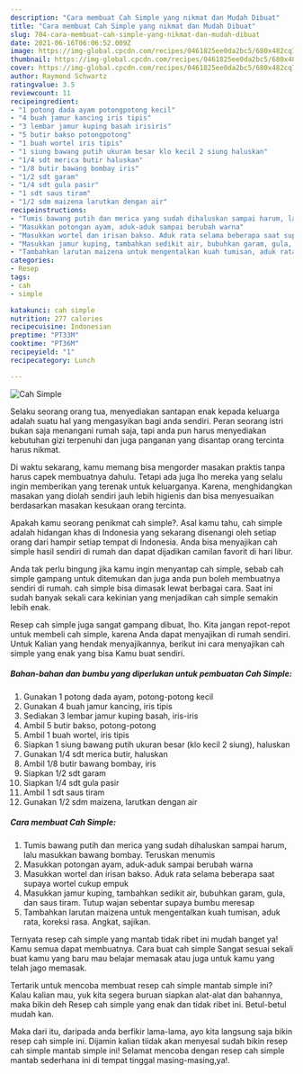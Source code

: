 ```yaml
---
description: "Cara membuat Cah Simple yang nikmat dan Mudah Dibuat"
title: "Cara membuat Cah Simple yang nikmat dan Mudah Dibuat"
slug: 704-cara-membuat-cah-simple-yang-nikmat-dan-mudah-dibuat
date: 2021-06-16T06:06:52.009Z
image: https://img-global.cpcdn.com/recipes/0461825ee0da2bc5/680x482cq70/cah-simple-foto-resep-utama.jpg
thumbnail: https://img-global.cpcdn.com/recipes/0461825ee0da2bc5/680x482cq70/cah-simple-foto-resep-utama.jpg
cover: https://img-global.cpcdn.com/recipes/0461825ee0da2bc5/680x482cq70/cah-simple-foto-resep-utama.jpg
author: Raymond Schwartz
ratingvalue: 3.5
reviewcount: 11
recipeingredient:
- "1 potong dada ayam potongpotong kecil"
- "4 buah jamur kancing iris tipis"
- "3 lembar jamur kuping basah irisiris"
- "5 butir bakso potongpotong"
- "1 buah wortel iris tipis"
- "1 siung bawang putih ukuran besar klo kecil 2 siung haluskan"
- "1/4 sdt merica butir haluskan"
- "1/8 butir bawang bombay iris"
- "1/2 sdt garam"
- "1/4 sdt gula pasir"
- "1 sdt saus tiram"
- "1/2 sdm maizena larutkan dengan air"
recipeinstructions:
- "Tumis bawang putih dan merica yang sudah dihaluskan sampai harum, lalu masukkan bawang bombay. Teruskan menumis"
- "Masukkan potongan ayam, aduk-aduk sampai berubah warna"
- "Masukkan wortel dan irisan bakso. Aduk rata selama beberapa saat supaya wortel cukup empuk"
- "Masukkan jamur kuping, tambahkan sedikit air, bubuhkan garam, gula, dan saus tiram. Tutup wajan sebentar supaya bumbu meresap"
- "Tambahkan larutan maizena untuk mengentalkan kuah tumisan, aduk rata, koreksi rasa. Angkat, sajikan."
categories:
- Resep
tags:
- cah
- simple

katakunci: cah simple 
nutrition: 277 calories
recipecuisine: Indonesian
preptime: "PT33M"
cooktime: "PT36M"
recipeyield: "1"
recipecategory: Lunch

---
```



![Cah Simple](https://img-global.cpcdn.com/recipes/0461825ee0da2bc5/680x482cq70/cah-simple-foto-resep-utama.jpg)

Selaku seorang orang tua, menyediakan santapan enak kepada keluarga adalah suatu hal yang mengasyikan bagi anda sendiri. Peran seorang istri bukan saja menangani rumah saja, tapi anda pun harus menyediakan kebutuhan gizi terpenuhi dan juga panganan yang disantap orang tercinta harus nikmat.

Di waktu  sekarang, kamu memang bisa mengorder masakan praktis tanpa harus capek membuatnya dahulu. Tetapi ada juga lho mereka yang selalu ingin memberikan yang terenak untuk keluarganya. Karena, menghidangkan masakan yang diolah sendiri jauh lebih higienis dan bisa menyesuaikan berdasarkan masakan kesukaan orang tercinta. 



Apakah kamu seorang penikmat cah simple?. Asal kamu tahu, cah simple adalah hidangan khas di Indonesia yang sekarang disenangi oleh setiap orang dari hampir setiap tempat di Indonesia. Anda bisa menyajikan cah simple hasil sendiri di rumah dan dapat dijadikan camilan favorit di hari libur.

Anda tak perlu bingung jika kamu ingin menyantap cah simple, sebab cah simple gampang untuk ditemukan dan juga anda pun boleh membuatnya sendiri di rumah. cah simple bisa dimasak lewat berbagai cara. Saat ini sudah banyak sekali cara kekinian yang menjadikan cah simple semakin lebih enak.

Resep cah simple juga sangat gampang dibuat, lho. Kita jangan repot-repot untuk membeli cah simple, karena Anda dapat menyajikan di rumah sendiri. Untuk Kalian yang hendak menyajikannya, berikut ini cara menyajikan cah simple yang enak yang bisa Kamu buat sendiri.

<!--inarticleads1-->

##### Bahan-bahan dan bumbu yang diperlukan untuk pembuatan Cah Simple:

1. Gunakan 1 potong dada ayam, potong-potong kecil
1. Gunakan 4 buah jamur kancing, iris tipis
1. Sediakan 3 lembar jamur kuping basah, iris-iris
1. Ambil 5 butir bakso, potong-potong
1. Ambil 1 buah wortel, iris tipis
1. Siapkan 1 siung bawang putih ukuran besar (klo kecil 2 siung), haluskan
1. Gunakan 1/4 sdt merica butir, haluskan
1. Ambil 1/8 butir bawang bombay, iris
1. Siapkan 1/2 sdt garam
1. Siapkan 1/4 sdt gula pasir
1. Ambil 1 sdt saus tiram
1. Gunakan 1/2 sdm maizena, larutkan dengan air




<!--inarticleads2-->

##### Cara membuat Cah Simple:

1. Tumis bawang putih dan merica yang sudah dihaluskan sampai harum, lalu masukkan bawang bombay. Teruskan menumis
1. Masukkan potongan ayam, aduk-aduk sampai berubah warna
1. Masukkan wortel dan irisan bakso. Aduk rata selama beberapa saat supaya wortel cukup empuk
1. Masukkan jamur kuping, tambahkan sedikit air, bubuhkan garam, gula, dan saus tiram. Tutup wajan sebentar supaya bumbu meresap
1. Tambahkan larutan maizena untuk mengentalkan kuah tumisan, aduk rata, koreksi rasa. Angkat, sajikan.




Ternyata resep cah simple yang mantab tidak ribet ini mudah banget ya! Kamu semua dapat membuatnya. Cara buat cah simple Sangat sesuai sekali buat kamu yang baru mau belajar memasak atau juga untuk kamu yang telah jago memasak.

Tertarik untuk mencoba membuat resep cah simple mantab simple ini? Kalau kalian mau, yuk kita segera buruan siapkan alat-alat dan bahannya, maka bikin deh Resep cah simple yang enak dan tidak ribet ini. Betul-betul mudah kan. 

Maka dari itu, daripada anda berfikir lama-lama, ayo kita langsung saja bikin resep cah simple ini. Dijamin kalian tiidak akan menyesal sudah bikin resep cah simple mantab simple ini! Selamat mencoba dengan resep cah simple mantab sederhana ini di tempat tinggal masing-masing,ya!.

